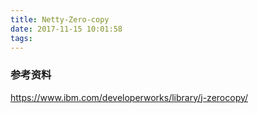 ```yaml
---
title: Netty-Zero-copy
date: 2017-11-15 10:01:58
tags:
---
```








### 参考资料
https://www.ibm.com/developerworks/library/j-zerocopy/